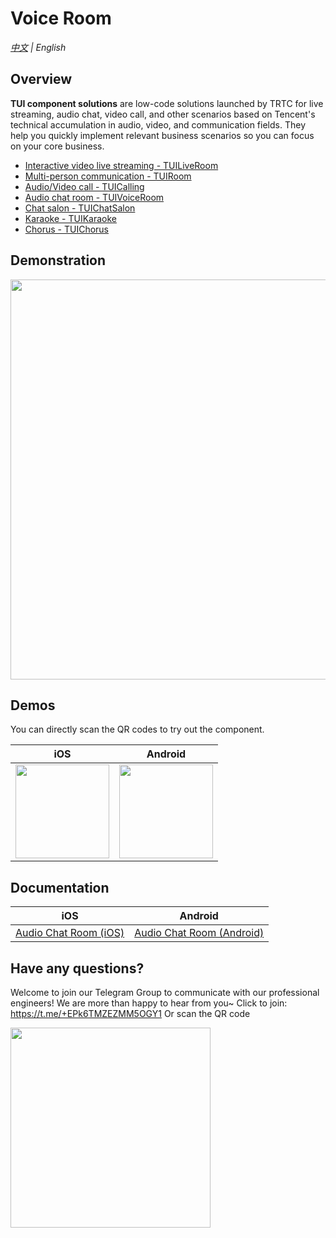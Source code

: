 # Voice Room
_[中文](README.md) | English_

## Overview

**TUI component solutions** are low-code solutions launched by TRTC for live streaming, audio chat, video call, and other scenarios based on Tencent's technical accumulation in audio, video, and communication fields. They help you quickly implement relevant business scenarios so you can focus on your core business.

- [Interactive video live streaming - TUILiveRoom](https://github.com/tencentyun/TUILiveRoom/)
- [Multi-person communication - TUIRoom](https://github.com/tencentyun/TUIRoom/)
- [Audio/Video call - TUICalling](https://github.com/tencentyun/TUICalling/)
- [Audio chat room - TUIVoiceRoom](https://github.com/tencentyun/TUIVoiceRoom/)
- [Chat salon - TUIChatSalon](https://github.com/tencentyun/TUIChatSalon/)
- [Karaoke - TUIKaraoke](https://github.com/tencentyun/TUIKaraoke/)
- [Chorus - TUIChorus](https://github.com/tencentyun/TUIChorus/)

## Demonstration

<img src="https://qcloudimg.tencent-cloud.cn/raw/692c5d6086ff4410c2151645280c7ff0.png" width="640" />


## Demos
You can directly scan the QR codes to try out the component.

| iOS                                                          | Android                                                      |
| ------------------------------------------------------------ | ------------------------------------------------------------ |
| <img src="https://liteav.sdk.qcloud.com/doc/res/trtc/picture/zh-cn/app_download_ios.png" width="150" /> | <img src="https://main.qcloudimg.com/raw/8a603ced0a61983018c794df842f7029.png" width="150" /> |

## Documentation

| iOS                                                          | Android                                                      |
| ------------------------------------------------------------ | ------------------------------------------------------------ |
| [Audio Chat Room (iOS)](https://www.tencentcloud.com/document/product/647/37287)| [Audio Chat Room (Android)](https://www.tencentcloud.com/document/product/647/37286)|

## Have any questions?
Welcome to join our Telegram Group to communicate with our professional engineers! We are more than happy to hear from you~
Click to join: https://t.me/+EPk6TMZEZMM5OGY1
Or scan the QR code

<img src="https://qcloudimg.tencent-cloud.cn/raw/9c67ed5746575e256b81ce5a60216c5a.jpg" width="320"/>

